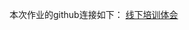 本次作业的github连接如下：
[线下培训体会](https://github.com/longfei004/Homework/blob/master/%E7%BA%BF%E4%B8%8B%E5%9F%B9%E8%AE%AD%E4%BD%93%E4%BC%9A.md)